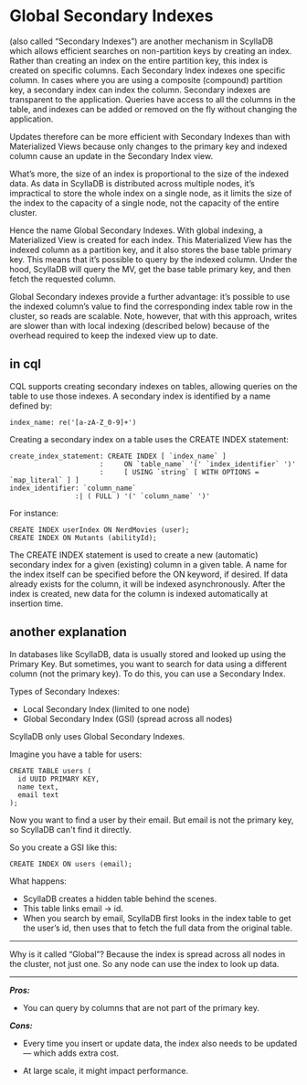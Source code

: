 # Global Secondary Indexes

 (also called “Secondary Indexes”) are another mechanism in ScyllaDB which allows efficient searches on non-partition keys by creating an index. Rather than creating an index on the entire partition key, this index is created on specific columns. Each Secondary Index indexes one specific column. In cases where you are using a composite (compound) partition key, a secondary index can index the column. Secondary indexes are transparent to the application. Queries have access to all the columns in the table, and indexes can be added or removed on the fly without changing the application.

Updates therefore can be more efficient with Secondary Indexes than with Materialized Views because only changes to the primary key and indexed column cause an update in the Secondary Index view.

What’s more, the size of an index is proportional to the size of the indexed data. As data in ScyllaDB is distributed across multiple nodes, it’s impractical to store the whole index on a single node, as it limits the size of the index to the capacity of a single node, not the capacity of the entire cluster.

Hence the name Global Secondary Indexes. With global indexing, a Materialized View is created for each index. This Materialized View has the indexed column as a partition key, and it also stores the base table primary key. This means that it’s possible to query by the indexed column. Under the hood, ScyllaDB will query the MV, get the base table primary key, and then fetch the requested column.

Global Secondary indexes provide a further advantage: it’s possible to use the indexed column’s value to find the corresponding index table row in the cluster, so reads are scalable. Note, however, that with this approach, writes are slower than with local indexing (described below) because of the overhead required to keep the indexed view up to date.

## in cql

CQL supports creating secondary indexes on tables, allowing queries on the table to use those indexes. A secondary index is identified by a name defined by:

```cql
index_name: re('[a-zA-Z_0-9]+')
```

Creating a secondary index on a table uses the CREATE INDEX statement:

```cql
create_index_statement: CREATE INDEX [ `index_name` ]
                      :     ON `table_name` '(' `index_identifier` ')'
                      :     [ USING `string` [ WITH OPTIONS = `map_literal` ] ]
index_identifier: `column_name`
                :| ( FULL ) '(' `column_name` ')'
```

For instance:

```cql
CREATE INDEX userIndex ON NerdMovies (user);
CREATE INDEX ON Mutants (abilityId);
```

The CREATE INDEX statement is used to create a new (automatic) secondary index for a given (existing) column in a given table. A name for the index itself can be specified before the ON keyword, if desired. If data already exists for the column, it will be indexed asynchronously. After the index is created, new data for the column is indexed automatically at insertion time.

## another explanation

In databases like ScyllaDB, data is usually stored and looked up using the Primary Key. But sometimes, you want to search for data using a different column (not the primary key). To do this, you can use a Secondary Index.

Types of Secondary Indexes:

- Local Secondary Index (limited to one node)
- Global Secondary Index (GSI) (spread across all nodes)

ScyllaDB only uses Global Secondary Indexes.

Imagine you have a table for users:

```cql
CREATE TABLE users (
  id UUID PRIMARY KEY,
  name text,
  email text
);
```

Now you want to find a user by their email. But email is not the primary key, so ScyllaDB can't find it directly.

So you create a GSI like this:

```cql
CREATE INDEX ON users (email);
```

What happens:

- ScyllaDB creates a hidden table behind the scenes.
- This table links email → id.
- When you search by email, ScyllaDB first looks in the index table to get the user’s id, then uses that to fetch the full data from the original table.

---

Why is it called “Global”?
Because the index is spread across all nodes in the cluster, not just one. So any node can use the index to look up data.

---

***Pros:***

- You can query by columns that are not part of the primary key.

***Cons:***

- Every time you insert or update data, the index also needs to be updated — which adds extra cost.

- At large scale, it might impact performance.

